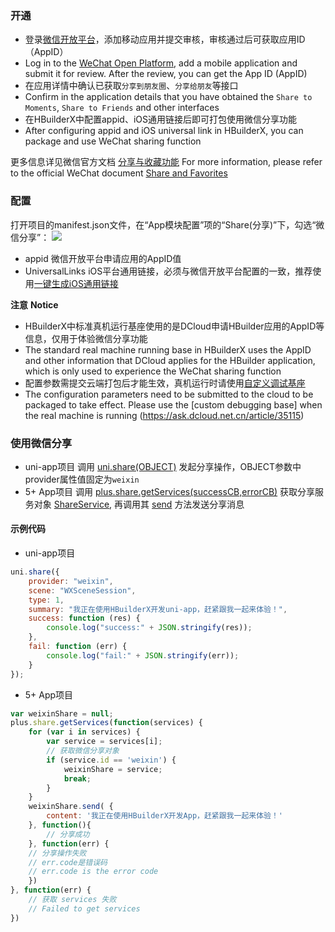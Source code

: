 ### 开通
- 登录[微信开放平台](https://open.weixin.qq.com/)，添加移动应用并提交审核，审核通过后可获取应用ID（AppID）
- Log in to the [WeChat Open Platform](https://open.weixin.qq.com/), add a mobile application and submit it for review. After the review, you can get the App ID (AppID)
- 在应用详情中确认已获取`分享到朋友圈`、`分享给朋友`等接口
- Confirm in the application details that you have obtained the `Share to Moments`, `Share to Friends` and other interfaces
- 在HBuilderX中配置appid、iOS通用链接后即可打包使用微信分享功能
- After configuring appid and iOS universal link in HBuilderX, you can package and use WeChat sharing function

更多信息详见微信官方文档 [分享与收藏功能](https://developers.weixin.qq.com/doc/oplatform/Mobile_App/Share_and_Favorites/Share_and_Favorites.html)
For more information, please refer to the official WeChat document [Share and Favorites](https://developers.weixin.qq.com/doc/oplatform/Mobile_App/Share_and_Favorites/Share_and_Favorites.html)



### 配置
打开项目的manifest.json文件，在“App模块配置”项的“Share(分享)”下，勾选“微信分享”：
![](https://native-res.dcloud.net.cn/images/uniapp/share/weixin-manifest.png)

- appid
微信开放平台申请应用的AppID值
- UniversalLinks
iOS平台通用链接，必须与微信开放平台配置的一致，推荐使用[一键生成iOS通用链接](https://uniapp.dcloud.io/api/plugins/universal-links.html)


**注意**
**Notice**
- HBuilderX中标准真机运行基座使用的是DCloud申请HBuilder应用的AppID等信息，仅用于体验微信分享功能
- The standard real machine running base in HBuilderX uses the AppID and other information that DCloud applies for the HBuilder application, which is only used to experience the WeChat sharing function
- 配置参数需提交云端打包后才能生效，真机运行时请使用[自定义调试基座](https://ask.dcloud.net.cn/article/35115)
- The configuration parameters need to be submitted to the cloud to be packaged to take effect. Please use the [custom debugging base] when the real machine is running (https://ask.dcloud.net.cn/article/35115)


### 使用微信分享

- uni-app项目
调用 [uni.share(OBJECT)](/api/plugins/share.md#share) 发起分享操作，OBJECT参数中provider属性值固定为`weixin`
- 5+ App项目
调用 [plus.share.getServices(successCB,errorCB)](https://www.html5plus.org/doc/zh_cn/share.html#plus.share.getServices) 获取分享服务对象 [ShareService](https://www.html5plus.org/doc/zh_cn/share.html#plus.share.ShareService), 再调用其 [send](https://www.html5plus.org/doc/zh_cn/share.html#plus.share.ShareService.send) 方法发送分享消息


#### 示例代码
- uni-app项目
``` js
uni.share({
	provider: "weixin",
	scene: "WXSceneSession",
	type: 1,
	summary: "我正在使用HBuilderX开发uni-app，赶紧跟我一起来体验！",
	success: function (res) {
		console.log("success:" + JSON.stringify(res));
	},
	fail: function (err) {
		console.log("fail:" + JSON.stringify(err));
	}
});
```

- 5+ App项目
``` js
var weixinShare = null;
plus.share.getServices(function(services) {
	for (var i in services) {
		var service = services[i];
		// 获取微信分享对象
		if (service.id == 'weixin') {
			weixinShare = service;
			break;
		}
	}
	weixinShare.send( {
		content: '我正在使用HBuilderX开发App，赶紧跟我一起来体验！'
	}, function(){
		// 分享成功
	}, function(err) {
    // 分享操作失败
    // err.code是错误码
    // err.code is the error code
	})
}, function(err) {
	// 获取 services 失败
	// Failed to get services
})
```

